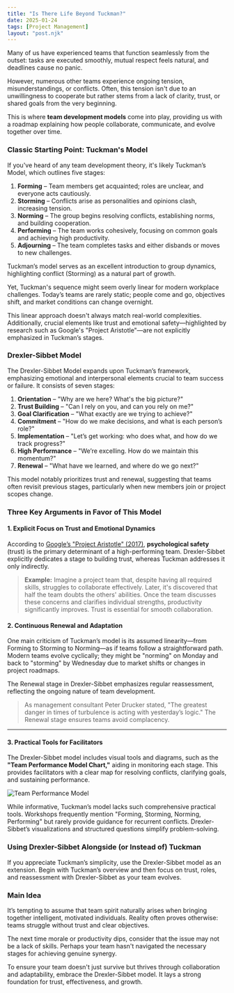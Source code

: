 ```yaml
---
title: "Is There Life Beyond Tuckman?"
date: 2025-01-24
tags: [Project Management]
layout: "post.njk"
---
```


Many of us have experienced teams that function seamlessly from the outset: tasks are executed smoothly, mutual respect feels natural, and deadlines cause no panic.

However, numerous other teams experience ongoing tension, misunderstandings, or conflicts. Often, this tension isn't due to an unwillingness to cooperate but rather stems from a lack of clarity, trust, or shared goals from the very beginning.

This is where **team development models** come into play, providing us with a roadmap explaining how people collaborate, communicate, and evolve together over time.

### Classic Starting Point: Tuckman's Model

If you've heard of any team development theory, it's likely Tuckman’s Model, which outlines five stages:

1. **Forming** – Team members get acquainted; roles are unclear, and everyone acts cautiously.
2. **Storming** – Conflicts arise as personalities and opinions clash, increasing tension.
3. **Norming** – The group begins resolving conflicts, establishing norms, and building cooperation.
4. **Performing** – The team works cohesively, focusing on common goals and achieving high productivity.
5. **Adjourning** – The team completes tasks and either disbands or moves to new challenges.

Tuckman’s model serves as an excellent introduction to group dynamics, highlighting conflict (Storming) as a natural part of growth.

Yet, Tuckman's sequence might seem overly linear for modern workplace challenges. Today’s teams are rarely static; people come and go, objectives shift, and market conditions can change overnight.

This linear approach doesn't always match real-world complexities. Additionally, crucial elements like trust and emotional safety—highlighted by research such as Google's "Project Aristotle"—are not explicitly emphasized in Tuckman’s stages.

### Drexler-Sibbet Model

The Drexler-Sibbet Model expands upon Tuckman’s framework, emphasizing emotional and interpersonal elements crucial to team success or failure. It consists of seven stages:

1. **Orientation** – "Why are we here? What's the big picture?"
2. **Trust Building** – "Can I rely on you, and can you rely on me?"
3. **Goal Clarification** – "What exactly are we trying to achieve?"
4. **Commitment** – "How do we make decisions, and what is each person’s role?"
5. **Implementation** – "Let’s get working: who does what, and how do we track progress?"
6. **High Performance** – "We’re excelling. How do we maintain this momentum?"
7. **Renewal** – "What have we learned, and where do we go next?"

This model notably prioritizes trust and renewal, suggesting that teams often revisit previous stages, particularly when new members join or project scopes change.

### Three Key Arguments in Favor of This Model

#### 1. Explicit Focus on Trust and Emotional Dynamics

According to [Google’s "Project Aristotle" (2017)](https://psychsafety.com/googles-project-aristotle/), **psychological safety** (trust) is the primary determinant of a high-performing team. Drexler-Sibbet explicitly dedicates a stage to building trust, whereas Tuckman addresses it only indirectly.

> **Example:** Imagine a project team that, despite having all required skills, struggles to collaborate effectively. Later, it's discovered that half the team doubts the others' abilities. Once the team discusses these concerns and clarifies individual strengths, productivity significantly improves. Trust is essential for smooth collaboration.

#### 2. Continuous Renewal and Adaptation

One main criticism of Tuckman’s model is its assumed linearity—from Forming to Storming to Norming—as if teams follow a straightforward path. Modern teams evolve cyclically; they might be "norming" on Monday and back to "storming" by Wednesday due to market shifts or changes in project roadmaps.

The Renewal stage in Drexler-Sibbet emphasizes regular reassessment, reflecting the ongoing nature of team development.

> As management consultant Peter Drucker stated, "The greatest danger in times of turbulence is acting with yesterday’s logic." The Renewal stage ensures teams avoid complacency.

---

#### 3. Practical Tools for Facilitators

The Drexler-Sibbet model includes visual tools and diagrams, such as the **"Team Performance Model Chart,"** aiding in monitoring each stage. This provides facilitators with a clear map for resolving conflicts, clarifying goals, and sustaining performance.

![Team Performance Model](https://www.kaizenko.com/wp-content/uploads/2019/06/kaizenko-Drexler-Sibbet-Team-Performance-Model.png)

While informative, Tuckman’s model lacks such comprehensive practical tools. Workshops frequently mention "Forming, Storming, Norming, Performing" but rarely provide guidance for recurrent conflicts. Drexler-Sibbet’s visualizations and structured questions simplify problem-solving.

### Using Drexler-Sibbet Alongside (or Instead of) Tuckman

If you appreciate Tuckman’s simplicity, use the Drexler-Sibbet model as an extension. Begin with Tuckman’s overview and then focus on trust, roles, and reassessment with Drexler-Sibbet as your team evolves.

### Main Idea

It’s tempting to assume that team spirit naturally arises when bringing together intelligent, motivated individuals. Reality often proves otherwise: teams struggle without trust and clear objectives.

The next time morale or productivity dips, consider that the issue may not be a lack of skills. Perhaps your team hasn't navigated the necessary stages for achieving genuine synergy.

To ensure your team doesn't just survive but thrives through collaboration and adaptability, embrace the Drexler-Sibbet model. It lays a strong foundation for trust, effectiveness, and growth.